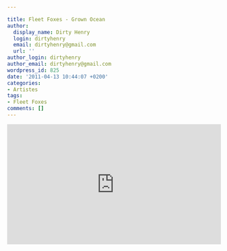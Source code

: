 ```yaml
---

title: Fleet Foxes - Grown Ocean
author:
  display_name: Dirty Henry
  login: dirtyhenry
  email: dirtyhenry@gmail.com
  url: ''
author_login: dirtyhenry
author_email: dirtyhenry@gmail.com
wordpress_id: 825
date: '2011-04-13 10:44:07 +0200'
categories:
- Artistes
tags:
- Fleet Foxes
comments: []
---
```

<iframe src="http://player.vimeo.com/video/21577557?title=0&amp;byline=0&amp;portrait=0&amp;color=ebe8cd" width="500" height="281" frameborder="0"></iframe>
